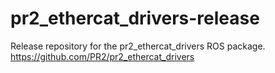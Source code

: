 pr2_ethercat_drivers-release
============================

Release repository for the pr2_ethercat_drivers ROS package. https://github.com/PR2/pr2_ethercat_drivers
